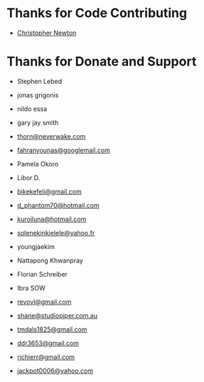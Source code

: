 # Thanks for Code Contributing
* [Christopher Newton](https://github.com/chrstphrknwtn)

# Thanks for Donate and Support
* Stephen Lebed

* jonas grigonis
* nildo essa
* gary jay smith

* thorn@neverwake.com
* fahranyounas@googlemail.com

* Pamela Okoro
* Libor D.
* bikekefeli@gmail.com
* d_phantom70@hotmail.com
* kuroiluna@hotmail.com
* solenekinkielele@yahoo.fr
* youngjaekim

* Nattapong Khwanpray
* Florian Schreiber
* Ibra SOW
* revovl@gmail.com
* shane@studiopiper.com.au
* tmdals1825@gmail.com
* ddr3653@gmail.com
* richierr@gmail.com
* jackpot0006@yahoo.com
